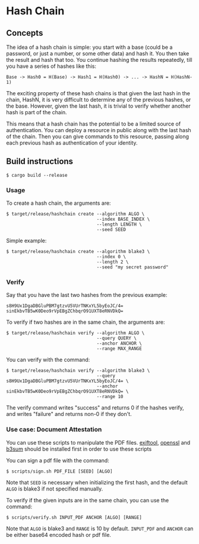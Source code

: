 # Hash Chain

## Concepts

The idea of a hash chain is simple: you start with a base (could be a
password, or just a number, or some other data) and hash it. You then take the
result and hash that too. You continue hashing the results repeatedly, till
you have a series of hashes like this:

    Base -> Hash0 = H(Base) -> Hash1 = H(Hash0) -> ... -> HashN = H(HashN-1)

The exciting property of these hash chains is that given the last hash in the
chain, HashN, it is very difficult to determine any of the previous hashes, or
the base. However, given the last hash, it is trivial to verify whether another
hash is part of the chain.

This means that a hash chain has the potential to be a limited source of
authentication. You can deploy a resource in public along with the last hash
of the chain. Then you can give commands to this resource, passing along each
previous hash as authentication of your identity.

## Build instructions
```shell
$ cargo build --release
```

### Usage

To create a hash chain, the arguments are:
```shell
$ target/release/hashchain create --algorithm ALGO \
                                  --index BASE_INDEX \
                                  --length LENGTH \
                                  --seed SEED
```

Simple example:
```shell
$ target/release/hashchain create --algorithm blake3 \
                                  --index 0 \
                                  --length 2 \
                                  --seed "my secret password"
```

### Verify

Say that you have the last two hashes from the previous example:
```shell
s8H9Ux1DgaDBGluPBM7gtzvU5VUrTNKxYL5byEoJC/4=
sinEkbvTB5wK0Deo9rVpEBgZChbqrO91UXT8eRNVDkQ=
```

To verify if two hashes are in the same chain, the arguments are:
```shell
$ target/release/hashchain verify --algorithm ALGO \
                                  --query QUERY \
                                  --anchor ANCHOR \
                                  --range MAX_RANGE 
```

You can verify with the command:
```shell
$ target/release/hashchain verify --algorithm blake3 \
                                  --query s8H9Ux1DgaDBGluPBM7gtzvU5VUrTNKxYL5byEoJC/4= \
                                  --anchor sinEkbvTB5wK0Deo9rVpEBgZChbqrO91UXT8eRNVDkQ= \
                                  --range 10
```

The verify command writes "success" and returns 0 if the hashes verify, and
writes "failure" and returns non-0 if they don't.

### Use case: Document Attestation
You can use these scripts to manipulate the PDF files. [exiftool](https://www.sno.phy.queensu.ca/~phil/exiftool/), [openssl](https://www.openssl.org/) and [b3sum](https://github.com/BLAKE3-team/BLAKE3/tree/master/b3sum) should be installed first in order to use these scripts

You can sign a pdf file with the command:
```shell
$ scripts/sign.sh PDF_FILE [SEED] [ALGO]
```
Note that `SEED` is necessary when initializing the first hash, and the default `ALGO`  is blake3 if not specified manually.

To verify if the given inputs are in the same chain, you can use the command:
```shell
$ scripts/verify.sh INPUT_PDF ANCHOR [ALGO] [RANGE]
```
Note that `ALGO` is blake3 and `RANGE` is 10 by default. 
`INPUT_PDF` and `ANCHOR` can be either base64 encoded hash or pdf file.

